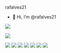 rafalves21
-  👋 Hi, I’m @rafalves21

![](https://media1.tenor.com/m/R_eZ54c3HF8AAAAd/coutinho-vasco.gif)

![](https://media1.tenor.com/m/FZ9gTKlmJ_8AAAAd/vascouiuiuiui.gif)

![](https://media1.tenor.com/m/shH18KWTKSwAAAAC/palmas-payet-payet-vasco.gif)
![](https://media1.tenor.com/m/sTDS6EpZGEoAAAAd/para-de-fofoca-fofoca.gif)
![](https://media1.tenor.com/m/8tAmH3T0bkYAAAAd/gigas0-vasc%C3%A3o.gif)
![](https://media1.tenor.com/m/6AR1IELZpjAAAAAd/coutinho-xmas.gif)
![](https://media1.tenor.com/m/gWFGuY1tr7QAAAAd/ronaldo-brighton.gif)
![](https://media1.tenor.com/m/bTbRxf13DE8AAAAd/cristiano-ronaldo.gif)
![](https://media1.tenor.com/m/5k6Vr0i8C9AAAAAC/ronaldo-ronaldo-manchester.gif)
